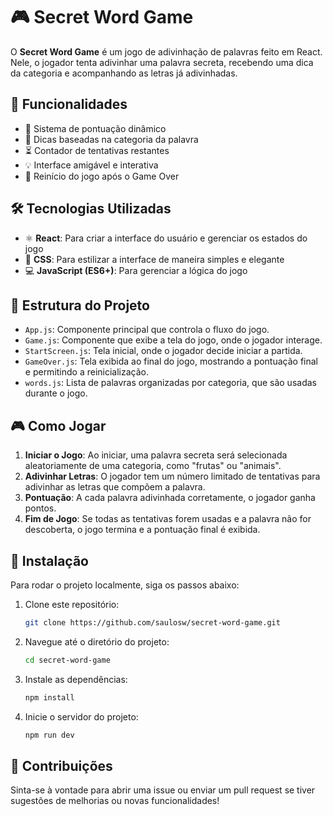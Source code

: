 # 🎮 Secret Word Game

O **Secret Word Game** é um jogo de adivinhação de palavras feito em React. Nele, o jogador tenta adivinhar uma palavra secreta, recebendo uma dica da categoria e acompanhando as letras já adivinhadas.

## 🚀 Funcionalidades

- 🌟 Sistema de pontuação dinâmico
- 📝 Dicas baseadas na categoria da palavra
- ⏳ Contador de tentativas restantes
- 💡 Interface amigável e interativa
- 🔁 Reinício do jogo após o Game Over

## 🛠️ Tecnologias Utilizadas

- ⚛️ **React**: Para criar a interface do usuário e gerenciar os estados do jogo
- 🎨 **CSS**: Para estilizar a interface de maneira simples e elegante
- 💻 **JavaScript (ES6+)**: Para gerenciar a lógica do jogo

## 📂 Estrutura do Projeto

- `App.js`: Componente principal que controla o fluxo do jogo.
- `Game.js`: Componente que exibe a tela do jogo, onde o jogador interage.
- `StartScreen.js`: Tela inicial, onde o jogador decide iniciar a partida.
- `GameOver.js`: Tela exibida ao final do jogo, mostrando a pontuação final e permitindo a reinicialização.
- `words.js`: Lista de palavras organizadas por categoria, que são usadas durante o jogo.

## 🎮 Como Jogar

1. **Iniciar o Jogo**: Ao iniciar, uma palavra secreta será selecionada aleatoriamente de uma categoria, como "frutas" ou "animais".
2. **Adivinhar Letras**: O jogador tem um número limitado de tentativas para adivinhar as letras que compõem a palavra.
3. **Pontuação**: A cada palavra adivinhada corretamente, o jogador ganha pontos.
4. **Fim de Jogo**: Se todas as tentativas forem usadas e a palavra não for descoberta, o jogo termina e a pontuação final é exibida.

## 🏁 Instalação

Para rodar o projeto localmente, siga os passos abaixo:

1. Clone este repositório:
   ```bash
   git clone https://github.com/saulosw/secret-word-game.git

2. Navegue até o diretório do projeto:
   ```bash
   cd secret-word-game
3. Instale as dependências:
   ```bash
   npm install
4. Inicie o servidor do projeto:
   ```bash
   npm run dev

## 🤝 Contribuições
Sinta-se à vontade para abrir uma issue ou enviar um pull request se tiver sugestões de melhorias ou novas funcionalidades!
